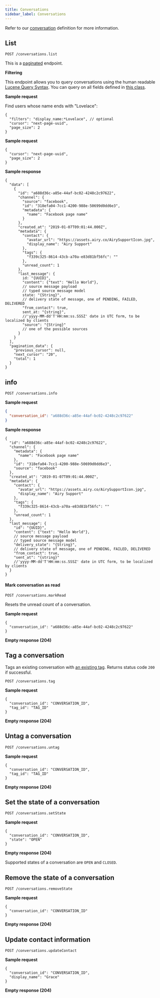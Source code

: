 ```yaml
---
title: Conversations
sidebar_label: Conversations
---
```


Refer to our [conversation](getting-started/glossary.md#conversation)
definition for more information.

## List

`POST /conversations.list`

This is a [paginated](/api/endpoints/introduction.md#pagination) endpoint.

**Filtering**

This endpoint allows you to query conversations using the human readable [Lucene
Query Syntax](https://lucene.apache.org/core/2_9_4/queryparsersyntax.html). You
can query on all fields defined in [this
class](https://github.com/airyhq/airy/blob/main/backend/api/communication/src/main/java/co/airy/core/api/communication/dto/ConversationIndex.java).

**Sample request**

Find users whose name ends with "Lovelace":

```json5
{
  "filters": "display_name:*Lovelace", // optional
  "cursor": "next-page-uuid",
  "page_size": 2
}
```

**Sample request**

```json5
{
  "cursor": "next-page-uuid",
  "page_size": 2
}
```

**Sample response**

```json5
{
  "data": [
    {
      "id": "a688d36c-a85e-44af-bc02-4248c2c97622",
      "channel": {
        "source": "facebook",
        "id": "318efa04-7cc1-4200-988e-50699d0dd6e3",
        "metadata": {
          "name": "Facebook page name"
        }
      },
      "created_at": "2019-01-07T09:01:44.000Z",
      "metadata": {
        "contact": {
          "avatar_url": "https://assets.airy.co/AirySupportIcon.jpg",
          "display_name": "Airy Support"
        },
        "tags": {
          "f339c325-8614-43cb-a70a-e83d81bf56fc": ""
        },
        "unread_count": 1
      },
      "last_message": {
        id: "{UUID}",
        "content": {"text": "Hello World"},
        // source message payload
        // typed source message model
        state: "{String}",
        // delivery state of message, one of PENDING, FAILED, DELIVERED
        "from_contact": true,
        sent_at: "{string}",
        //'yyyy-MM-dd'T'HH:mm:ss.SSSZ' date in UTC form, to be localized by clients
        "source": "{String}"
        // one of the possible sources
      }
    }
  ],
  "pagination_data": {
    "previous_cursor": null,
    "next_cursor": "20",
    "total": 1
  }
}
```

## info

`POST /conversations.info`

**Sample request**

```json
{
  "conversation_id": "a688d36c-a85e-44af-bc02-4248c2c97622"
}
```

**Sample response**

```json5
{
  "id": "a688d36c-a85e-44af-bc02-4248c2c97622",
  "channel": {
    "metadata": {
      "name": "Facebook page name"
    },
    "id": "318efa04-7cc1-4200-988e-50699d0dd6e3",
    "source": "facebook"
  },
  "created_at": "2019-01-07T09:01:44.000Z",
  "metadata": {
    "contact": {
      "avatar_url": "https://assets.airy.co/AirySupportIcon.jpg",
      "display_name": "Airy Support"
    },
    "tags": {
      "f339c325-8614-43cb-a70a-e83d81bf56fc": ""
    },
    "unread_count": 1
  },
  "last_message": {
    "id": "{UUID}",
    "content": {"text": "Hello World"},
    // source message payload
    // typed source message model
    "delivery_state": "{String}",
    // delivery state of message, one of PENDING, FAILED, DELIVERED
    "from_contact": true,
    "sent_at": "{string}"
    //'yyyy-MM-dd'T'HH:mm:ss.SSSZ' date in UTC form, to be localized by clients
  }
}
```

#### Mark conversation as read

`POST /conversations.markRead`

Resets the unread count of a conversation.

**Sample request**

```json5
{
  "conversation_id": "a688d36c-a85e-44af-bc02-4248c2c97622"
}
```

**Empty response (204)**

## Tag a conversation

Tags an existing conversation with [an existing
tag](/api/endpoints/tags.md#create). Returns status code `200` if successful.

`POST /conversations.tag`

**Sample request**

```json5
{
  "conversation_id": "CONVERSATION_ID",
  "tag_id": "TAG_ID"
}
```

**Empty response (204)**

## Untag a conversation

`POST /conversations.untag`

**Sample request**

```json5
{
  "conversation_id": "CONVERSATION_ID",
  "tag_id": "TAG_ID"
}
```

**Empty response (204)**

## Set the state of a conversation

`POST /conversations.setState`

**Sample request**

```json5
{
  "conversation_id": "CONVERSATION_ID",
  "state": "OPEN"
}
```

**Empty response (204)**

Supported states of a conversation are `OPEN` and `CLOSED`.

## Remove the state of a conversation

`POST /conversations.removeState`

**Sample request**

```json5
{
  "conversation_id": "CONVERSATION_ID"
}
```

**Empty response (204)**

## Update contact information

`POST /conversations.updateContact`

**Sample request**

```json5
{
  "conversation_id": "CONVERSATION_ID",
  "display_name": "Grace"
}
```

**Empty response (204)**
